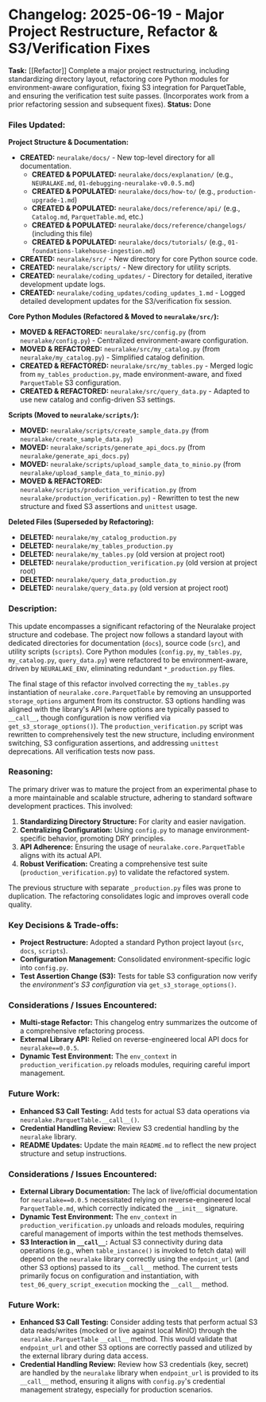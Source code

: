 # Changelog: 2025-06-19 - Major Project Restructure, Refactor & S3/Verification Fixes

**Task:** [[Refactor]] Complete a major project restructuring, including standardizing directory layout, refactoring core Python modules for environment-aware configuration, fixing S3 integration for ParquetTable, and ensuring the verification test suite passes. (Incorporates work from a prior refactoring session and subsequent fixes).
**Status:** Done

### Files Updated:

**Project Structure & Documentation:**
- **CREATED:** `neuralake/docs/` - New top-level directory for all documentation.
    - **CREATED & POPULATED:** `neuralake/docs/explanation/` (e.g., `NEURALAKE.md`, `01-debugging-neuralake-v0.0.5.md`)
    - **CREATED & POPULATED:** `neuralake/docs/how-to/` (e.g., `production-upgrade-1.md`)
    - **CREATED & POPULATED:** `neuralake/docs/reference/api/` (e.g., `Catalog.md`, `ParquetTable.md`, etc.)
    - **CREATED & POPULATED:** `neuralake/docs/reference/changelogs/` (including this file)
    - **CREATED & POPULATED:** `neuralake/docs/tutorials/` (e.g., `01-foundations-lakehouse-ingestion.md`)
- **CREATED:** `neuralake/src/` - New directory for core Python source code.
- **CREATED:** `neuralake/scripts/` - New directory for utility scripts.
- **CREATED:** `neuralake/coding_updates/` - Directory for detailed, iterative development update logs.
- **CREATED:** `neuralake/coding_updates/coding_updates_1.md` - Logged detailed development updates for the S3/verification fix session.

**Core Python Modules (Refactored & Moved to `neuralake/src/`):**
- **MOVED & REFACTORED:** `neuralake/src/config.py` (from `neuralake/config.py`) - Centralized environment-aware configuration.
- **MOVED & REFACTORED:** `neuralake/src/my_catalog.py` (from `neuralake/my_catalog.py`) - Simplified catalog definition.
- **CREATED & REFACTORED:** `neuralake/src/my_tables.py` - Merged logic from `my_tables_production.py`, made environment-aware, and fixed `ParquetTable` S3 configuration.
- **CREATED & REFACTORED:** `neuralake/src/query_data.py` - Adapted to use new catalog and config-driven S3 settings.

**Scripts (Moved to `neuralake/scripts/`):**
- **MOVED:** `neuralake/scripts/create_sample_data.py` (from `neuralake/create_sample_data.py`)
- **MOVED:** `neuralake/scripts/generate_api_docs.py` (from `neuralake/generate_api_docs.py`)
- **MOVED:** `neuralake/scripts/upload_sample_data_to_minio.py` (from `neuralake/upload_sample_data_to_minio.py`)
- **MOVED & REFACTORED:** `neuralake/scripts/production_verification.py` (from `neuralake/production_verification.py`) - Rewritten to test the new structure and fixed S3 assertions and `unittest` usage.

**Deleted Files (Superseded by Refactoring):**
- **DELETED:** `neuralake/my_catalog_production.py`
- **DELETED:** `neuralake/my_tables_production.py`
- **DELETED:** `neuralake/my_tables.py` (old version at project root)
- **DELETED:** `neuralake/production_verification.py` (old version at project root)
- **DELETED:** `neuralake/query_data_production.py`
- **DELETED:** `neuralake/query_data.py` (old version at project root)

### Description:
This update encompasses a significant refactoring of the Neuralake project structure and codebase. The project now follows a standard layout with dedicated directories for documentation (`docs`), source code (`src`), and utility scripts (`scripts`). Core Python modules (`config.py`, `my_tables.py`, `my_catalog.py`, `query_data.py`) were refactored to be environment-aware, driven by `NEURALAKE_ENV`, eliminating redundant `*_production.py` files.

The final stage of this refactor involved correcting the `my_tables.py` instantiation of `neuralake.core.ParquetTable` by removing an unsupported `storage_options` argument from its constructor. S3 options handling was aligned with the library's API (where options are typically passed to `__call__`, though configuration is now verified via `get_s3_storage_options()`). The `production_verification.py` script was rewritten to comprehensively test the new structure, including environment switching, S3 configuration assertions, and addressing `unittest` deprecations. All verification tests now pass.

### Reasoning:
The primary driver was to mature the project from an experimental phase to a more maintainable and scalable structure, adhering to standard software development practices. This involved:
1.  **Standardizing Directory Structure:** For clarity and easier navigation.
2.  **Centralizing Configuration:** Using `config.py` to manage environment-specific behavior, promoting DRY principles.
3.  **API Adherence:** Ensuring the usage of `neuralake.core.ParquetTable` aligns with its actual API.
4.  **Robust Verification:** Creating a comprehensive test suite (`production_verification.py`) to validate the refactored system.

The previous structure with separate `_production.py` files was prone to duplication. The refactoring consolidates logic and improves overall code quality.

### Key Decisions & Trade-offs:
- **Project Restructure:** Adopted a standard Python project layout (`src`, `docs`, `scripts`).
- **Configuration Management:** Consolidated environment-specific logic into `config.py`.
- **Test Assertion Change (S3):** Tests for table S3 configuration now verify the *environment's S3 configuration* via `get_s3_storage_options()`.

### Considerations / Issues Encountered:
- **Multi-stage Refactor:** This changelog entry summarizes the outcome of a comprehensive refactoring process.
- **External Library API:** Relied on reverse-engineered local API docs for `neuralake==0.0.5`.
- **Dynamic Test Environment:** The `env_context` in `production_verification.py` reloads modules, requiring careful import management.

### Future Work:
- **Enhanced S3 Call Testing:** Add tests for actual S3 data operations via `neuralake.ParquetTable.__call__()`.
- **Credential Handling Review:** Review S3 credential handling by the `neuralake` library.
- **README Updates:** Update the main `README.md` to reflect the new project structure and setup instructions.

### Considerations / Issues Encountered:
- **External Library Documentation:** The lack of live/official documentation for `neuralake==0.0.5` necessitated relying on reverse-engineered local `ParquetTable.md`, which correctly indicated the `__init__` signature.
- **Dynamic Test Environment:** The `env_context` in `production_verification.py` unloads and reloads modules, requiring careful management of imports within the test methods themselves.
- **S3 Interaction in `__call__`:** Actual S3 connectivity during data operations (e.g., when `table_instance()` is invoked to fetch data) will depend on the `neuralake` library correctly using the `endpoint_url` (and other S3 options) passed to its `__call__` method. The current tests primarily focus on configuration and instantiation, with `test_06_query_script_execution` mocking the `__call__` method.
### Future Work:
- **Enhanced S3 Call Testing:** Consider adding tests that perform actual S3 data reads/writes (mocked or live against local MinIO) through the `neuralake.ParquetTable` `__call__` method. This would validate that `endpoint_url` and other S3 options are correctly passed and utilized by the external library during data access.
- **Credential Handling Review:** Review how S3 credentials (key, secret) are handled by the `neuralake` library when `endpoint_url` is provided to its `__call__` method, ensuring it aligns with `config.py`'s credential management strategy, especially for production scenarios.

